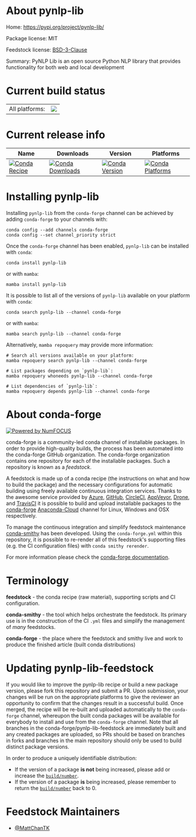 About pynlp-lib
===============

Home: https://pypi.org/project/pynlp-lib/

Package license: MIT

Feedstock license: [BSD-3-Clause](https://github.com/conda-forge/pynlp-lib-feedstock/blob/main/LICENSE.txt)

Summary: PyNLP Lib is an open source Python NLP library that provides functionality for both web and local development

Current build status
====================


<table><tr><td>All platforms:</td>
    <td>
      <a href="https://dev.azure.com/conda-forge/feedstock-builds/_build/latest?definitionId=17293&branchName=main">
        <img src="https://dev.azure.com/conda-forge/feedstock-builds/_apis/build/status/pynlp-lib-feedstock?branchName=main">
      </a>
    </td>
  </tr>
</table>

Current release info
====================

| Name | Downloads | Version | Platforms |
| --- | --- | --- | --- |
| [![Conda Recipe](https://img.shields.io/badge/recipe-pynlp--lib-green.svg)](https://anaconda.org/conda-forge/pynlp-lib) | [![Conda Downloads](https://img.shields.io/conda/dn/conda-forge/pynlp-lib.svg)](https://anaconda.org/conda-forge/pynlp-lib) | [![Conda Version](https://img.shields.io/conda/vn/conda-forge/pynlp-lib.svg)](https://anaconda.org/conda-forge/pynlp-lib) | [![Conda Platforms](https://img.shields.io/conda/pn/conda-forge/pynlp-lib.svg)](https://anaconda.org/conda-forge/pynlp-lib) |

Installing pynlp-lib
====================

Installing `pynlp-lib` from the `conda-forge` channel can be achieved by adding `conda-forge` to your channels with:

```
conda config --add channels conda-forge
conda config --set channel_priority strict
```

Once the `conda-forge` channel has been enabled, `pynlp-lib` can be installed with `conda`:

```
conda install pynlp-lib
```

or with `mamba`:

```
mamba install pynlp-lib
```

It is possible to list all of the versions of `pynlp-lib` available on your platform with `conda`:

```
conda search pynlp-lib --channel conda-forge
```

or with `mamba`:

```
mamba search pynlp-lib --channel conda-forge
```

Alternatively, `mamba repoquery` may provide more information:

```
# Search all versions available on your platform:
mamba repoquery search pynlp-lib --channel conda-forge

# List packages depending on `pynlp-lib`:
mamba repoquery whoneeds pynlp-lib --channel conda-forge

# List dependencies of `pynlp-lib`:
mamba repoquery depends pynlp-lib --channel conda-forge
```


About conda-forge
=================

[![Powered by
NumFOCUS](https://img.shields.io/badge/powered%20by-NumFOCUS-orange.svg?style=flat&colorA=E1523D&colorB=007D8A)](https://numfocus.org)

conda-forge is a community-led conda channel of installable packages.
In order to provide high-quality builds, the process has been automated into the
conda-forge GitHub organization. The conda-forge organization contains one repository
for each of the installable packages. Such a repository is known as a *feedstock*.

A feedstock is made up of a conda recipe (the instructions on what and how to build
the package) and the necessary configurations for automatic building using freely
available continuous integration services. Thanks to the awesome service provided by
[Azure](https://azure.microsoft.com/en-us/services/devops/), [GitHub](https://github.com/),
[CircleCI](https://circleci.com/), [AppVeyor](https://www.appveyor.com/),
[Drone](https://cloud.drone.io/welcome), and [TravisCI](https://travis-ci.com/)
it is possible to build and upload installable packages to the
[conda-forge](https://anaconda.org/conda-forge) [Anaconda-Cloud](https://anaconda.org/)
channel for Linux, Windows and OSX respectively.

To manage the continuous integration and simplify feedstock maintenance
[conda-smithy](https://github.com/conda-forge/conda-smithy) has been developed.
Using the ``conda-forge.yml`` within this repository, it is possible to re-render all of
this feedstock's supporting files (e.g. the CI configuration files) with ``conda smithy rerender``.

For more information please check the [conda-forge documentation](https://conda-forge.org/docs/).

Terminology
===========

**feedstock** - the conda recipe (raw material), supporting scripts and CI configuration.

**conda-smithy** - the tool which helps orchestrate the feedstock.
                   Its primary use is in the construction of the CI ``.yml`` files
                   and simplify the management of *many* feedstocks.

**conda-forge** - the place where the feedstock and smithy live and work to
                  produce the finished article (built conda distributions)


Updating pynlp-lib-feedstock
============================

If you would like to improve the pynlp-lib recipe or build a new
package version, please fork this repository and submit a PR. Upon submission,
your changes will be run on the appropriate platforms to give the reviewer an
opportunity to confirm that the changes result in a successful build. Once
merged, the recipe will be re-built and uploaded automatically to the
`conda-forge` channel, whereupon the built conda packages will be available for
everybody to install and use from the `conda-forge` channel.
Note that all branches in the conda-forge/pynlp-lib-feedstock are
immediately built and any created packages are uploaded, so PRs should be based
on branches in forks and branches in the main repository should only be used to
build distinct package versions.

In order to produce a uniquely identifiable distribution:
 * If the version of a package **is not** being increased, please add or increase
   the [``build/number``](https://docs.conda.io/projects/conda-build/en/latest/resources/define-metadata.html#build-number-and-string).
 * If the version of a package **is** being increased, please remember to return
   the [``build/number``](https://docs.conda.io/projects/conda-build/en/latest/resources/define-metadata.html#build-number-and-string)
   back to 0.

Feedstock Maintainers
=====================

* [@MattChanTK](https://github.com/MattChanTK/)

